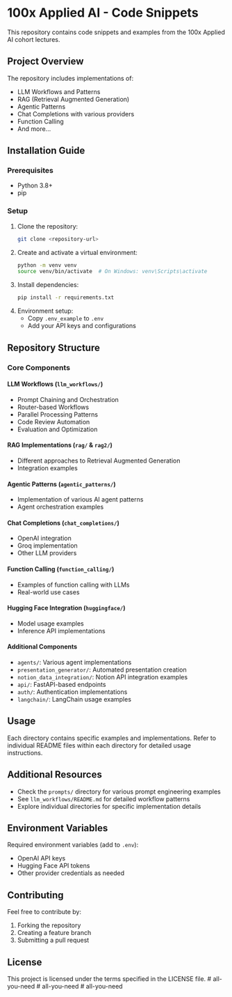 # 100x Applied AI - Code Snippets

This repository contains code snippets and examples from the 100x Applied AI cohort lectures.

## Project Overview

The repository includes implementations of:
- LLM Workflows and Patterns
- RAG (Retrieval Augmented Generation)
- Agentic Patterns
- Chat Completions with various providers
- Function Calling
- And more...

## Installation Guide

### Prerequisites
- Python 3.8+
- pip

### Setup
1. Clone the repository:
   ```bash
   git clone <repository-url>
   ```
2. Create and activate a virtual environment:
   ```bash
   python -m venv venv
   source venv/bin/activate  # On Windows: venv\Scripts\activate
   ```
3. Install dependencies:
   ```bash
   pip install -r requirements.txt
   ```
4. Environment setup:
   - Copy `.env_example` to `.env`
   - Add your API keys and configurations

## Repository Structure

### Core Components

#### LLM Workflows (`llm_workflows/`)
- Prompt Chaining and Orchestration
- Router-based Workflows
- Parallel Processing Patterns
- Code Review Automation
- Evaluation and Optimization

#### RAG Implementations (`rag/` & `rag2/`)
- Different approaches to Retrieval Augmented Generation
- Integration examples

#### Agentic Patterns (`agentic_patterns/`)
- Implementation of various AI agent patterns
- Agent orchestration examples

#### Chat Completions (`chat_completions/`)
- OpenAI integration
- Groq implementation
- Other LLM providers

#### Function Calling (`function_calling/`)
- Examples of function calling with LLMs
- Real-world use cases

#### Hugging Face Integration (`huggingface/`)
- Model usage examples
- Inference API implementations

#### Additional Components
- `agents/`: Various agent implementations
- `presentation_generator/`: Automated presentation creation
- `notion_data_integration/`: Notion API integration examples
- `api/`: FastAPI-based endpoints
- `auth/`: Authentication implementations
- `langchain/`: LangChain usage examples

## Usage

Each directory contains specific examples and implementations. Refer to individual README files within each directory for detailed usage instructions.

## Additional Resources

- Check the `prompts/` directory for various prompt engineering examples
- See `llm_workflows/README.md` for detailed workflow patterns
- Explore individual directories for specific implementation details

## Environment Variables

Required environment variables (add to `.env`):
- OpenAI API keys
- Hugging Face API tokens
- Other provider credentials as needed

## Contributing

Feel free to contribute by:
1. Forking the repository
2. Creating a feature branch
3. Submitting a pull request

## License

This project is licensed under the terms specified in the LICENSE file.
#   a l l - y o u - n e e d  
 #   a l l - y o u - n e e d  
 #   a l l - y o u - n e e d  
 